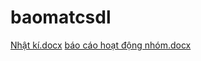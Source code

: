 # baomatcsdl
[Nhật kí.docx](https://github.com/maimitmt/baomatcsdl/files/10939039/Nh.t.ki.docx)
[báo cáo hoạt động nhóm.docx](https://github.com/maimitmt/baomatcsdl/files/10939040/bao.cao.ho.t.d.ng.nhom.docx)
